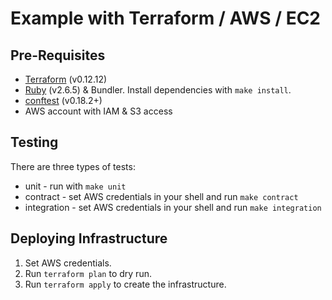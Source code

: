 # Example with Terraform / AWS / EC2

## Pre-Requisites
* [Terraform](https://www.terraform.io/downloads.html) (v0.12.12)
* [Ruby](https://www.ruby-lang.org/en/documentation/installation/) (v2.6.5) & Bundler. Install dependencies with `make install`.
* [conftest](https://github.com/instrumenta/conftest) (v0.18.2+)
* AWS account with IAM & S3 access

## Testing
There are three types of tests:
* unit - run with `make unit`
* contract - set AWS credentials in your shell and run `make contract`
* integration - set AWS credentials in your shell and run `make integration`

## Deploying Infrastructure
1. Set AWS credentials.
1. Run `terraform plan` to dry run.
1. Run `terraform apply` to create the infrastructure.
